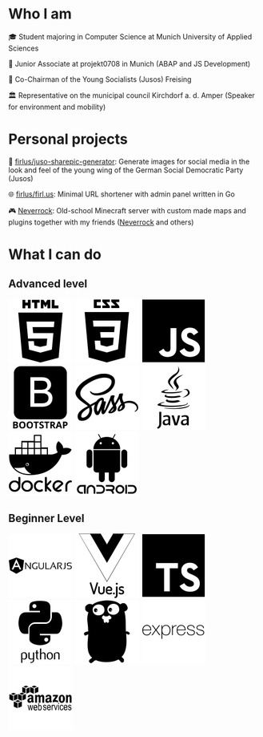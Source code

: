 # Who I am

🎓 Student majoring in Computer Science at Munich University of Applied Sciences

💼 Junior Associate at projekt0708 in Munich (ABAP and JS Development)

🌹 Co-Chairman of the Young Socialists (Jusos) Freising

🏛️ Representative on the municipal council Kirchdorf a. d. Amper (Speaker for environment and mobility)

# Personal projects

🌹 [firlus/juso-sharepic-generator](https://github.com/firlus/jusos-sharepic-generator): Generate images for social media in the look and feel of the young wing of the German Social Democratic Party (Jusos)

🌐 [firlus/firl.us](https://github.com/firlus/firl.us): Minimal URL shortener with admin panel written in Go

🎮 [Neverrock](https://neverrock.de): Old-school Minecraft server with custom made maps and plugins together with my friends ([Neverrock](https://github.com/neverrock) and others)

# What I can do

## Advanced level
![](https://github.com/alexgalkin/devicons/blob/master/png_128/html5-plain-wordmark.png?raw=true)
![](https://github.com/alexgalkin/devicons/blob/master/png_128/css3-plain-wordmark.png?raw=true)
![](https://github.com/alexgalkin/devicons/blob/master/png_128/javascript-plain.png?raw=true)
![](https://github.com/alexgalkin/devicons/blob/master/png_128/bootstrap-plain-wordmark.png?raw=true)
![](https://github.com/alexgalkin/devicons/blob/master/png_128/sass-original.png?raw=true)
![](https://github.com/alexgalkin/devicons/blob/master/png_128/java-plain-wordmark.png?raw=true)
![](https://github.com/alexgalkin/devicons/blob/master/png_128/docker-plain-wordmark.png?raw=true)
![](https://github.com/alexgalkin/devicons/blob/master/png_128/android-plain-wordmark.png?raw=true)

## Beginner Level
![](https://github.com/alexgalkin/devicons/blob/master/png_128/angularjs-plain-wordmark.png?raw=true)
![](https://github.com/alexgalkin/devicons/blob/master/png_128/vuejs-plain-wordmark.png?raw=true)
![](https://github.com/alexgalkin/devicons/blob/master/png_128/typescript-plain.png?raw=true)
![](https://github.com/alexgalkin/devicons/blob/master/png_128/python-plain-wordmark.png?raw=true)
![](https://github.com/alexgalkin/devicons/blob/master/png_128/go-plain.png?raw=true)
![](https://github.com/alexgalkin/devicons/blob/master/png_128/express-original-wordmark.png?raw=true)
![](https://github.com/alexgalkin/devicons/blob/master/png_128/amazonwebservices-plain-wordmark.png?raw=true)
